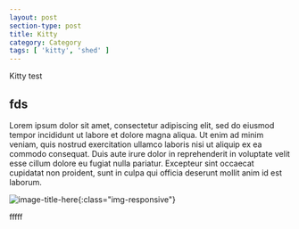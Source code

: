 ```yaml
---
layout: post
section-type: post
title: Kitty
category: Category
tags: [ 'kitty', 'shed' ]
---
```


Kitty test

## fds

Lorem ipsum dolor sit amet, consectetur adipiscing elit, sed do eiusmod tempor incididunt ut labore et dolore magna aliqua. Ut enim ad minim veniam, quis nostrud exercitation ullamco laboris nisi ut aliquip ex ea commodo consequat. Duis aute irure dolor in reprehenderit in voluptate velit esse cillum dolore eu fugiat nulla pariatur. Excepteur sint occaecat cupidatat non proident, sunt in culpa qui officia deserunt mollit anim id est laborum.

![image-title-here](/nu-blog/img/intro-bg6.jpg){:class="img-responsive"}


fffff
